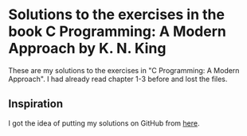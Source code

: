 # Solutions to the exercises in the book C Programming: A Modern Approach by K. N. King
These are my solutions to the exercises in "C Programming: A Modern Approach". I had already read chapter 1-3 before and lost the files.

## Inspiration
I got the idea of putting my solutions on GitHub from [here](https://github.com/williamgherman/c-solutions).